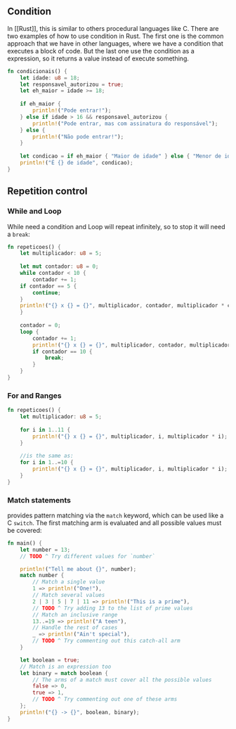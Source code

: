## Condition
In [[Rust]], this is similar to others procedural languages like C. There are two examples of how to use condition in Rust. The first one is the common approach that we have in other languages, where we have a condition that executes a block of code. But the last one use the condition as a expression, so it returns a value instead of execute something.

```rust
fn condicionais() {
	let idade: u8 = 18;
	let responsavel_autorizou = true;
	let eh_maior = idade >= 18;
	
	if eh_maior {
		println!("Pode entrar!");
	} else if idade > 16 && responsavel_autorizou {
		println!("Pode entrar, mas com assinatura do responsável");
	} else {
		println!("Não pode entrar!");
	}
	
	let condicao = if eh_maior { "Maior de idade" } else { "Menor de idade" };
	println!("É {} de idade", condicao);
}
```

## Repetition control
### While and Loop
While need a condition and Loop will repeat infinitely, so to stop it will need a `break`:
```rust
fn repeticoes() {
	let multiplicador: u8 = 5;
	
	let mut contador: u8 = 0;
	while contador < 10 {
		contador += 1;
	if contador == 5 {
		continue;
	}
	println!("{} x {} = {}", multiplicador, contador, multiplicador * contador);
	}
	
	contador = 0;
	loop {
		contador += 1;
		println!("{} x {} = {}", multiplicador, contador, multiplicador * contador);
		if contador == 10 {
			break;
		}
	}
}
```

### For and Ranges
```rust
fn repeticoes() {
	let multiplicador: u8 = 5;
	
	for i in 1..11 {
		println!("{} x {} = {}", multiplicador, i, multiplicador * i);
	}
	
	//is the same as:
	for i in 1..=10 {
		println!("{} x {} = {}", multiplicador, i, multiplicador * i);
	}
}
```

### Match statements
provides pattern matching via the `match` keyword, which can be used like a C `switch`. The first matching arm is evaluated and all possible values must be covered:
```rust
fn main() {
    let number = 13;
    // TODO ^ Try different values for `number`

    println!("Tell me about {}", number);
    match number {
        // Match a single value
        1 => println!("One!"),
        // Match several values
        2 | 3 | 5 | 7 | 11 => println!("This is a prime"),
        // TODO ^ Try adding 13 to the list of prime values
        // Match an inclusive range
        13..=19 => println!("A teen"),
        // Handle the rest of cases
        _ => println!("Ain't special"),
        // TODO ^ Try commenting out this catch-all arm
    }

    let boolean = true;
    // Match is an expression too
    let binary = match boolean {
        // The arms of a match must cover all the possible values
        false => 0,
        true => 1,
        // TODO ^ Try commenting out one of these arms
    };
    println!("{} -> {}", boolean, binary);
}
```